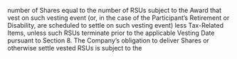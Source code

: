 number of Shares equal to the number of RSUs subject to the Award that vest on such vesting event (or,
in  the  case  of  the  Participant’s  Retirement  or  Disability,  are  scheduled  to  settle  on  such  vesting  event)
less  Tax-Related  Items,  unless  such  RSUs  terminate  prior  to  the  applicable  Vesting  Date  pursuant  to
Section 8. The Company’s obligation to deliver Shares or otherwise settle vested RSUs is subject to the